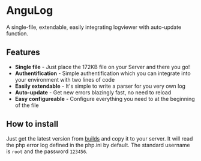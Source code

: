 AnguLog
=======

A single-file, extendable, easily integrating logviewer with auto-update function.

Features
--------

- **Single file** - Just place the 172KB file on your Server and there you go!
- **Authentification** - Simple authentification which you can integrate into your environment with two lines of code
- **Easily extendable** - It's simple to write a parser for you very own log
- **Auto-update** - Get new errors blazingly fast, no need to reload
- **Easy configureable** - Configure everything you need to at the beginning of the file

How to install
--------------

Just get the latest version from [builds](../../tree/master/compiled/) and copy it to your server. It will read the php error log defined in the php.ini by default. The standard username is `root` and the password `123456`. 